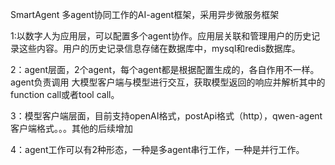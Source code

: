 SmartAgent
多agent协同工作的AI-agent框架，采用异步微服务框架

1:以数字人为应用层，可以配置多个agent协作。应用层关联和管理用户的历史记录这些内容。用户的历史记录信息存储在数据库中，mysql和redis数据库。

2：agent层面，2个agent，每个agent都是根据配置生成的，各自作用不一样。agent负责调用 大模型客户端与模型进行交互，获取模型返回的响应并解析其中的 function call或者tool call。

3：模型客户端层面，目前支持openAI格式，postApi格式（http），qwen-agent客户端格式。。。其他的后续增加

4：agent工作可以有2种形态，一种是多agent串行工作，一种是并行工作。
